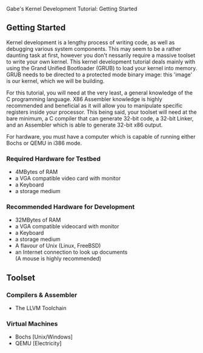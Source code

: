 Gabe's Kernel Development Tutorial: Getting Started



Getting Started
---------------

Kernel development is a lengthy process of writing code, as well as debugging various
system components. This may seem to be a rather daunting task at first, however you
don't nessarily require a massive toolset to write your own kernel. This kernel
development tutorial deals mainly with using the Grand Unified Bootloader (GRUB) to
load your kernel into memory. GRUB needs to be directed to a protected mode binary
image: this 'image' is our kernel, which we will be building.

For this tutorial, you will need at the very least, a general knowledge of the C
programming language. X86 Assembler knowledge is highly recommended and beneficial as
it will allow you to manipulate specific registers inside your processor. This being
said, your toolset will need at the bare minimum, a C compiler that can generate
32-bit code, a 32-bit Linker, and an Assembler which is able to generate 32-bit x86
output.

For hardware, you must have a computer which is capable of running either Bochs or
QEMU in i386 mode.

### Required Hardware for Testbed

- 4MBytes of RAM  
- a VGA compatible video card with monitor  
- a Keyboard  
- a storage medium

### Recommended Hardware for Development
 
- 32MBytes of RAM  
- a VGA compatible videocard with monitor  
- a Keyboard  
- a storage medium
- A flavour of Unix (Linux, FreeBSD)  
- an Internet connection to look up documents  
(A mouse is highly recommended)

Toolset
-------

### Compilers & Assembler

- The LLVM Toolchain

### Virtual Machines

- Bochs [Unix/Windows]
- QEMU [Electricity]

